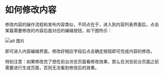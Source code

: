 # 如何修改内容

修改内容的操作流程和发布内容类似，不同点在于，进入到内容列表界面后，点击某篇需要修改的内容后面对应的编辑按钮，如下图所示：

![alt 图片](/assets/img/use/20220125091724.png)

即可进入内容编辑界面，修改好相应字段后点击确定按钮即可完成内容的修改。

特别注意：如果修改完了想在前台浏览页面看修改效果，那么在浏览前台页面之前需要进行生成页面，否则无法看到修改后的效果。
